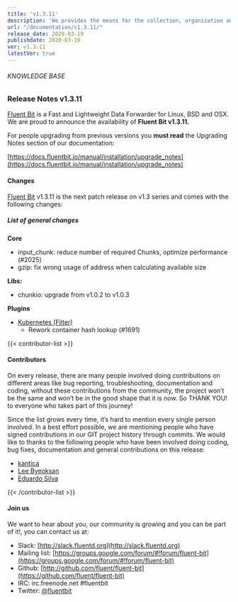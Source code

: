 ```yaml
---
title: 'v1.3.11'
description: 'We provides the means for the collection, organization and computerized retrieval of knowledgeand Lightweight Data Forwarder for Linux, BSD and OSX. We are proud to announce the availability of Fluent Bit v1.3.11.'
url: "/documentation/v1.3.11/"
release_date: 2020-03-19
publishdate: 2020-03-19
ver: v1.3.11
latestVer: true
---
```



###### KNOWLEDGE BASE

### Release Notes v1.3.11

[Fluent Bit](https://fluentbit.io/) is a Fast and Lightweight Data Forwarder for Linux, BSD and OSX. We are proud to announce the availability of **Fluent Bit v1.3.11.**

For people upgrading from previous versions you **must read** the Upgrading Notes section of our documentation:

[https://docs.fluentbit.io/manual/installation/upgrade_notes](https://docs.fluentbit.io/manual/installation/upgrade_notes)

#### Changes

[Fluent Bit](https://fluentbit.io) v1.3.11 is the next patch release on v1.3 series and comes with the following changes:

##### List of general changes


**Core**

* input_chunk: reduce number of required Chunks, optimize performance (#2025)
* gzip: fix wrong usage of address when calculating available size



**Libs:**

* chunkio: upgrade from v1.0.2 to v1.0.3

**Plugins**

* [Kubernetes (Filter)](https://docs.fluentbit.io/manual/filter/kubernetes/)
  * Rework container hash lookup (#1691)


{{< contributor-list >}}

#### Contributors

On every release, there are many people involved doing contributions on different areas like bug reporting, troubleshooting, documentation and coding, without these contributions from the community, the project won’t be the same and won’t be in the good shape that it is now. So THANK YOU! to everyone who takes part of this journey!

Since the list grows every time, it’s hard to mention every single person involved. In a best effort possible, we are mentioning people who have signed contributions in our GIT project history through commits. We would like to thanks to the following people who have been involved doing coding, bug fixes, documentation and general contributions on this release:

* [kantica](https://github.com/kantica)
* [Lee Byeoksan](https://github.com/lee-byeoksan)
* [Eduardo Silva](https://github.com/edsiper)

{{< /contributor-list >}}

#### Join us

We want to hear about you, our community is growing and you can be part of it!, you can contact us at:

* Slack: [http://slack.fluentd.org](http://slack.fluentd.org)
* Mailing list: [https://groups.google.com/forum/#!forum/fluent-bit](https://groups.google.com/forum/#!forum/fluent-bit)
* Github: [http://github.com/fluent/fluent-bit](https://github.com/fluent/fluent-bit)
* IRC: irc.freenode.net #fluentbit
* Twitter: [@fluentbit](https://twitter.com/fluentbit)